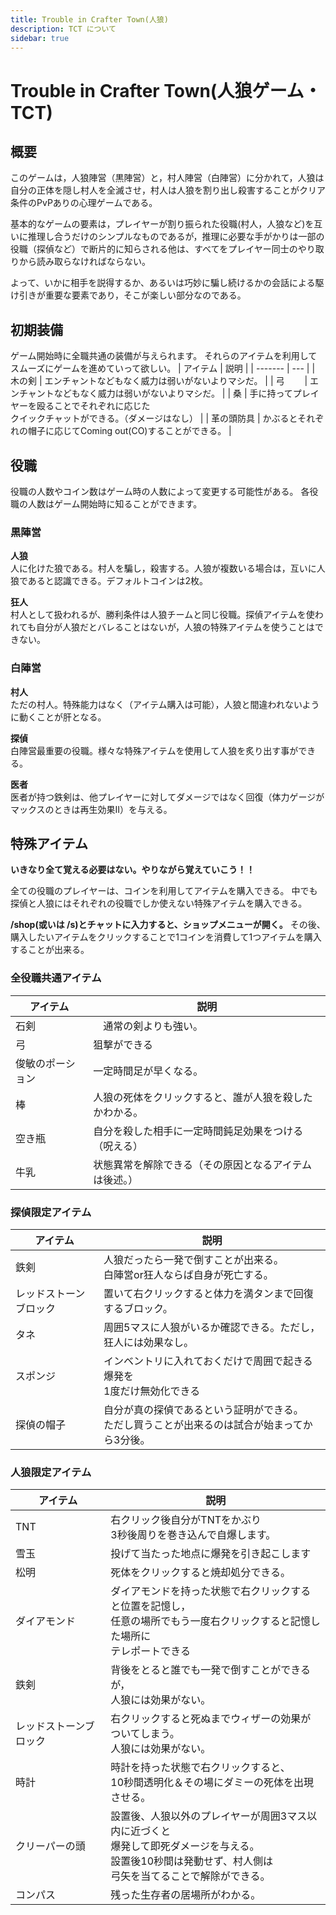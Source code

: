 ```yaml
---
title: Trouble in Crafter Town(人狼)
description: TCT について
sidebar: true
---
```

# Trouble in Crafter Town(人狼ゲーム・TCT)

## 概要

このゲームは，人狼陣営（黒陣営）と，村人陣営（白陣営）に分かれて，人狼は自分の正体を隠し村人を全滅させ，村人は人狼を割り出し殺害することがクリア条件のPvPありの心理ゲームである。

基本的なゲームの要素は，プレイヤーが割り振られた役職(村人，人狼など)を互いに推理し合うだけのシンプルなものであるが，推理に必要な手がかりは一部の役職（探偵など）で断片的に知らされる他は、すべてをプレイヤー同士のやり取りから読み取らなければならない。

よって、いかに相手を説得するか、あるいは巧妙に騙し続けるかの会話による駆け引きが重要な要素であり，そこが楽しい部分なのである。

## 初期装備
ゲーム開始時に全職共通の装備が与えられます。
それらのアイテムを利用してスムーズにゲームを進めていって欲しい。
| アイテム | 説明 |
| ------- | --- |
| <item-sprite name="wooden-sword"/> 木の剣 | エンチャントなどもなく威力は弱いがないよりマシだ。 |
| <item-sprite name="bow"/>          弓　　 | エンチャントなどもなく威力は弱いがないよりマシだ。 |
| <item-sprite name="wooden-hoe"/><item-sprite name="stone-hoe"/><item-sprite name="iron-hoe"/><item-sprite name="diamond-hoe"/> 桑 | 手に持ってプレイヤーを殴ることでそれぞれに応じた<br>クイックチャットができる。（ダメージはなし） |
| <item-sprite name="leather-helmet"/> 革の頭防具 | かぶるとそれぞれの帽子に応じてComing out(CO)することができる。 |

## 役職
役職の人数やコイン数はゲーム時の人数によって変更する可能性がある。
各役職の人数はゲーム開始時に知ることができます。

### 黒陣営
**人狼**  
人に化けた狼である。村人を騙し，殺害する。人狼が複数いる場合は，互いに人狼であると認識できる。デフォルトコインは2枚。

**狂人**  
村人として扱われるが、勝利条件は人狼チームと同じ役職。探偵アイテムを使われても自分が人狼だとバレることはないが，人狼の特殊アイテムを使うことはできない。

### 白陣営

**村人**  
ただの村人。特殊能力はなく（アイテム購入は可能），人狼と間違われないように動くことが肝となる。

**探偵**  
白陣営最重要の役職。様々な特殊アイテムを使用して人狼を炙り出す事ができる。

**医者**  
医者が持つ鉄剣は、他プレイヤーに対してダメージではなく回復（体力ゲージがマックスのときは再生効果II）を与える。

## 特殊アイテム

**いきなり全て覚える必要はない。やりながら覚えていこう！！**

全ての役職のプレイヤーは、コインを利用してアイテムを購入できる。
中でも探偵と人狼にはそれぞれの役職でしか使えない特殊アイテムを購入できる。

**/shop(或いは /s)とチャットに入力すると、ショップメニューが開く。**
その後、購入したいアイテムをクリックすることで1コインを消費して1つアイテムを購入することが出来る。

### 全役職共通アイテム
| アイテム | 説明          |
| ---- | ----------- |
| <item-sprite name="stone-sword"/> 石剣   | 　通常の剣よりも強い。 |
| <item-sprite name="bow"/> 弓 | 狙撃ができる |
| <item-sprite name="potion-of-swiftness"/> 俊敏のポーション | 一定時間足が早くなる。 |
| <item-sprite name="stick"/> 棒 | 人狼の死体をクリックすると、誰が人狼を殺したかわかる。 |
| <item-sprite name="glass-bottle"/> 空き瓶 | 自分を殺した相手に一定時間鈍足効果をつける（呪える） |
| <item-sprite name="milk"/>牛乳 | 状態異常を解除できる（その原因となるアイテムは後述。） |

### 探偵限定アイテム
| アイテム | 説明          |
| ---- | ----------- |
| <item-sprite name="iron-sword"/> 鉄剣 | 人狼だったら一発で倒すことが出来る。<br>白陣営or狂人ならば自身が死亡する。 |
| <inv-sprite name="Redstone Ore" /> レッドストーンブロック | 置いて右クリックすると体力を満タンまで回復するブロック。 |
| <item-sprite name="seeds"/> タネ | 周囲5マスに人狼がいるか確認できる。ただし，狂人には効果なし。 |
| <inv-sprite name="Sponge" /> スポンジ |インベントリに入れておくだけで周囲で起きる爆発を<br>1度だけ無効化できる  |
| 探偵の帽子 | 自分が真の探偵であるという証明ができる。<br>ただし買うことが出来るのは試合が始まってから3分後。 |

### 人狼限定アイテム
| アイテム | 説明          |
| ---- | ----------- |
| <inv-sprite name="TNT" /> TNT | 右クリック後自分がTNTをかぶり<br>3秒後周りを巻き込んで自爆します。 |
| <item-sprite name="snowball"/> 雪玉 | 投げて当たった地点に爆発を引き起こします |
| <inv-sprite name="Torch" /> 松明 | 死体をクリックすると焼却処分できる。 |
| <item-sprite name="diamond"/> ダイアモンド | ダイアモンドを持った状態で右クリックすると位置を記憶し，<br>任意の場所でもう一度右クリックすると記憶した場所に<br>テレポートできる |
| <item-sprite name="iron-sword"/> 鉄剣 | 背後をとると誰でも一発で倒すことができるが，<br>人狼には効果がない。 |
| <inv-sprite name="Redstone Ore" /> レッドストーンブロック | 右クリックすると死ぬまでウィザーの効果がついてしまう。<br>人狼には効果がない。 |
| <item-sprite name="clock"/> 時計 | 時計を持った状態で右クリックすると、<br>10秒間透明化＆その場にダミーの死体を出現させる。 |
| <inv-sprite name="Creeper Head" /> クリーパーの頭 | 設置後、人狼以外のプレイヤーが周囲3マス以内に近づくと<br>爆発して即死ダメージを与える。<br>設置後10秒間は発動せず、村人側は<br>弓矢を当てることで解除ができる。 |
| <item-sprite name="compass"/>コンパス | 残った生存者の居場所がわかる。 |
